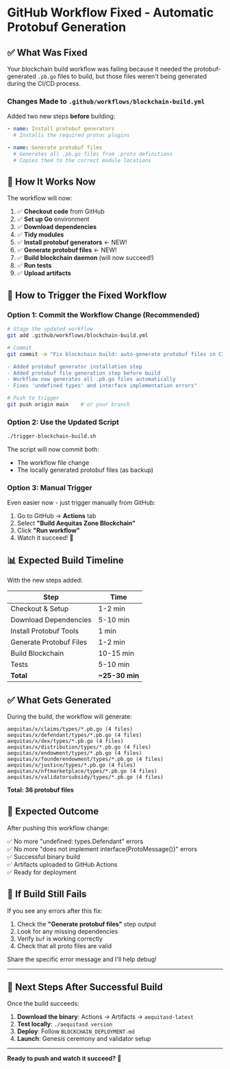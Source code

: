 # GitHub Workflow Fixed - Automatic Protobuf Generation

## ✅ What Was Fixed

Your blockchain build workflow was failing because it needed the protobuf-generated `.pb.go` files to build, but those files weren't being generated during the CI/CD process.

### Changes Made to `.github/workflows/blockchain-build.yml`

Added two new steps **before** building:

```yaml
- name: Install protobuf generators
  # Installs the required protoc plugins

- name: Generate protobuf files  
  # Generates all .pb.go files from .proto definitions
  # Copies them to the correct module locations
```

## 🔧 How It Works Now

The workflow will now:

1. ✅ **Checkout code** from GitHub
2. ✅ **Set up Go** environment
3. ✅ **Download dependencies**
4. ✅ **Tidy modules**
5. ✅ **Install protobuf generators** ← NEW!
6. ✅ **Generate protobuf files** ← NEW!
7. ✅ **Build blockchain daemon** (will now succeed!)
8. ✅ **Run tests**
9. ✅ **Upload artifacts**

## 🚀 How to Trigger the Fixed Workflow

### Option 1: Commit the Workflow Change (Recommended)

```bash
# Stage the updated workflow
git add .github/workflows/blockchain-build.yml

# Commit
git commit -m "Fix blockchain build: auto-generate protobuf files in CI

- Added protobuf generator installation step
- Added protobuf file generation step before build
- Workflow now generates all .pb.go files automatically
- Fixes 'undefined types' and interface implementation errors"

# Push to trigger
git push origin main    # or your branch
```

### Option 2: Use the Updated Script

```bash
./trigger-blockchain-build.sh
```

The script will now commit both:
- The workflow file change
- The locally generated protobuf files (as backup)

### Option 3: Manual Trigger

Even easier now - just trigger manually from GitHub:

1. Go to GitHub → **Actions** tab
2. Select **"Build Aequitas Zone Blockchain"**
3. Click **"Run workflow"**
4. Watch it succeed! 🎉

## 📊 Expected Build Timeline

With the new steps added:

| Step | Time |
|------|------|
| Checkout & Setup | 1-2 min |
| Download Dependencies | 5-10 min |
| Install Protobuf Tools | 1 min |
| Generate Protobuf Files | 1-2 min |
| Build Blockchain | 10-15 min |
| Tests | 5-10 min |
| **Total** | **~25-30 min** |

## ✅ What Gets Generated

During the build, the workflow will generate:

```
aequitas/x/claims/types/*.pb.go (4 files)
aequitas/x/defendant/types/*.pb.go (4 files)
aequitas/x/dex/types/*.pb.go (4 files)
aequitas/x/distribution/types/*.pb.go (4 files)
aequitas/x/endowment/types/*.pb.go (4 files)
aequitas/x/founderendowment/types/*.pb.go (4 files)
aequitas/x/justice/types/*.pb.go (4 files)
aequitas/x/nftmarketplace/types/*.pb.go (4 files)
aequitas/x/validatorsubsidy/types/*.pb.go (4 files)
```

**Total: 36 protobuf files**

## 🎯 Expected Outcome

After pushing this workflow change:

✅ No more "undefined: types.Defendant" errors  
✅ No more "does not implement interface{ProtoMessage()}" errors  
✅ Successful binary build  
✅ Artifacts uploaded to GitHub Actions  
✅ Ready for deployment  

## 🐛 If Build Still Fails

If you see any errors after this fix:

1. Check the **"Generate protobuf files"** step output
2. Look for any missing dependencies
3. Verify `buf` is working correctly
4. Check that all proto files are valid

Share the specific error message and I'll help debug!

---

## 📝 Next Steps After Successful Build

Once the build succeeds:

1. **Download the binary**: Actions → Artifacts → `aequitasd-latest`
2. **Test locally**: `./aequitasd version`
3. **Deploy**: Follow `BLOCKCHAIN_DEPLOYMENT.md`
4. **Launch**: Genesis ceremony and validator setup

---

**Ready to push and watch it succeed?** 🚀
